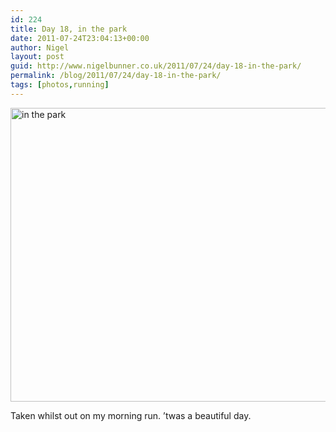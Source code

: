```yaml
---
id: 224
title: Day 18, in the park
date: 2011-07-24T23:04:13+00:00
author: Nigel
layout: post
guid: http://www.nigelbunner.co.uk/2011/07/24/day-18-in-the-park/
permalink: /blog/2011/07/24/day-18-in-the-park/
tags: [photos,running]
---
```

[<img src="http://farm7.static.flickr.com/6012/5971987492_42aa6301e7_z.jpg" width="640" height="470" alt="in the park" />](http://www.flickr.com/photos/icklephotos/5971987492/ "in the park by icle fotos, on Flickr")

Taken whilst out on my morning run. &#8217;twas a beautiful day.